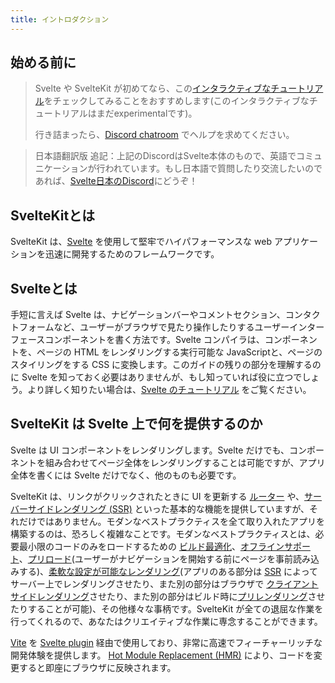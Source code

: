 ```yaml
---
title: イントロダクション
---
```


## 始める前に

> Svelte や SvelteKit が初めてなら、この[インタラクティブなチュートリアル](https://learn.svelte.jp)をチェックしてみることをおすすめします(このインタラクティブなチュートリアルはまだexperimentalです)。
>
> 行き詰まったら、[Discord chatroom](https://svelte.dev/chat) でヘルプを求めてください。

> 日本語翻訳版 追記：上記のDiscordはSvelte本体のもので、英語でコミュニケーションが行われています。もし日本語で質問したり交流したいのであれば、[Svelte日本のDiscord](https://discord.com/invite/YTXq3ZtBbx)にどうぞ！

## SvelteKitとは

SvelteKit は、[Svelte](https://svelte.dev/) を使用して堅牢でハイパフォーマンスな web アプリケーションを迅速に開発するためのフレームワークです。

## Svelteとは

手短に言えば Svelte は、ナビゲーションバーやコメントセクション、コンタクトフォームなど、ユーザーがブラウザで見たり操作したりするユーザーインターフェースコンポーネントを書く方法です。Svelte コンパイラは、コンポーネントを、ページの HTML をレンダリングする実行可能な JavaScriptと、ページのスタイリングをする CSS に変換します。このガイドの残りの部分を理解するのに Svelte を知っておく必要はありませんが、もし知っていれば役に立つでしょう。より詳しく知りたい場合は、[Svelte のチュートリアル](https://svelte.jp/tutorial) をご覧ください。

## SvelteKit は Svelte 上で何を提供するのか

Svelte は UI コンポーネントをレンダリングします。Svelte だけでも、コンポーネントを組み合わせてページ全体をレンダリングすることは可能ですが、アプリ全体を書くには Svelte だけでなく、他のものも必要です。

SvelteKit は、リンクがクリックされたときに UI を更新する [ルーター](/docs/glossary#routing) や、[サーバーサイドレンダリング (SSR)](/docs/glossary#ssr) といった基本的な機能を提供していますが、それだけではありません。モダンなベストプラクティスを全て取り入れたアプリを構築するのは、恐ろしく複雑なことです。モダンなベストプラクティスとは、必要最小限のコードのみをロードするための [ビルド最適化](https://ja.vitejs.dev/guide/features.html#%E3%83%93%E3%83%AB%E3%83%89%E3%81%AE%E6%9C%80%E9%81%A9%E5%8C%96)、[オフラインサポート](/docs/service-workers)、[プリロード](/docs/link-options#data-sveltekit-preload-data)(ユーザーがナビゲーションを開始する前にページを事前読み込みする)、[柔軟な設定が可能なレンダリング](/docs/page-options)(アプリのある部分は [SSR](/docs/glossary#ssr) によってサーバー上でレンダリングさせたり、また別の部分はブラウザで [クライアントサイドレンダリング](/docs/glossary#csr-and-spa)させたり、また別の部分はビルド時に[プリレンダリング](/docs/glossary#prerendering)させたりすることが可能)、その他様々な事柄です。SvelteKit が全ての退屈な作業を行ってくれるので、あなたはクリエイティブな作業に専念することができます。

[Vite](https://ja.vitejs.dev/) を [Svelte plugin](https://github.com/sveltejs/vite-plugin-svelte) 経由で使用しており、非常に高速でフィーチャーリッチな開発体験を提供します。 [Hot Module Replacement (HMR)](https://github.com/sveltejs/vite-plugin-svelte/blob/main/docs/config.md#hot) により、コードを変更すると即座にブラウザに反映されます。
